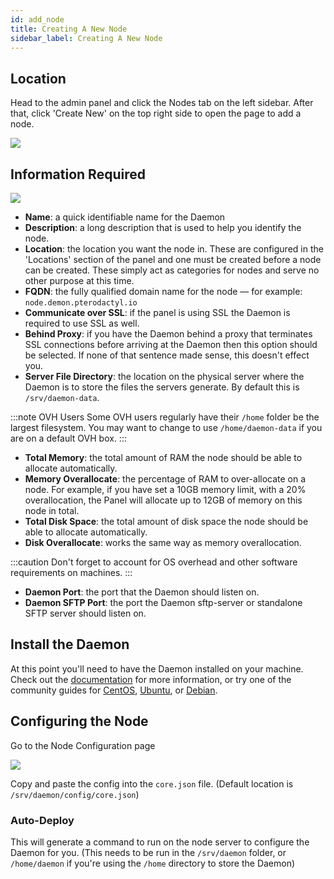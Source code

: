 ```yaml
---
id: add_node
title: Creating A New Node
sidebar_label: Creating A New Node
---
```


## Location

Head to the admin panel and click the Nodes tab on the left sidebar. After that, click 'Create New' on the
top right side to open the page to add a node.

![](/img/community/config/nodes/pterodactyl_add_node_create_button.png)

## Information Required

![](/img/community/config/nodes/pterodactyl_add_node_new_page.png)

- **Name**: a quick identifiable name for the Daemon
- **Description**: a long description that is used to help you identify the node.
- **Location**: the location you want the node in. These are configured in the 'Locations' section of the panel and one
  must be created before a node can be created. These simply act as categories for nodes and serve no other purpose at
  this time.
- **FQDN**: the fully qualified domain name for the node — for example: `node.demon.pterodactyl.io`
- **Communicate over SSL**: if the panel is using SSL the Daemon is required to use SSL as well.
- **Behind Proxy**: if you have the Daemon behind a proxy that terminates SSL connections before arriving at the Daemon
  then this option should be selected. If none of that sentence made sense, this doesn't effect you.
- **Server File Directory**: the location on the physical server where the Daemon is to store the files the servers
  generate. By default this is `/srv/daemon-data`.

:::note OVH Users
Some OVH users regularly have their `/home` folder be the largest filesystem. You may want to change to use
`/home/daemon-data` if you are on a default OVH box.
:::

- **Total Memory**: the total amount of RAM the node should be able to allocate automatically.
- **Memory Overallocate**: the percentage of RAM to over-allocate on a node. For example, if you have set a 10GB memory
  limit, with a 20% overallocation, the Panel will allocate up to 12GB of memory on this node in total.
- **Total Disk Space**: the total amount of disk space the node should be able to allocate automatically.
- **Disk Overallocate**: works the same way as memory overallocation.

:::caution
Don't forget to account for OS overhead and other software requirements on machines.
:::

- **Daemon Port**: the port that the Daemon should listen on.
- **Daemon SFTP Port**: the port the Daemon sftp-server or standalone SFTP server should listen on.

## Install the Daemon

At this point you'll need to have the Daemon installed on your machine. Check out the [documentation](/docs/0.7/daemon/installing)
for more information, or try one of the community guides for [CentOS](/community/installation-guides/daemon/centos7.md),
[Ubuntu](/community/installation-guides/daemon/ubuntu1804.md), or [Debian](/community/installation-guides/daemon/debian9.md).

## Configuring the Node

Go to the Node Configuration page

![](/img/community/config/nodes/pterodactyl_add_node_config.png)

Copy and paste the config into the `core.json` file. (Default location is `/srv/daemon/config/core.json`)

### Auto-Deploy

This will generate a command to run on the node server to configure the Daemon for you. (This needs to be run in the `/srv/daemon` folder, or `/home/daemon` if you're using the `/home` directory to store the Daemon)
